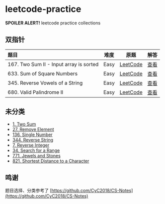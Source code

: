 # leetcode-practice

**SPOILER ALERT!** leetcode practice collections

## 双指针

| 题目 | 难度 | 原题 | 解答 |
| :----- | :--: | :--: |:--: |
| 167. Two Sum II - Input array is sorted | Easy | [LeetCode](https://leetcode.com/problems/two-sum-ii-input-array-is-sorted/)  | [查看](https://github.com/xunge0613/leetcode-practice/blob/master/double-pointers/167.two-sum-2.md) |
| 633. Sum of Square Numbers | Easy|  [LeetCode](https://leetcode.com/problems/sum-of-square-numbers/)  | [查看](https://github.com/xunge0613/leetcode-practice/blob/master/double-pointers/633.sum-of-square-numbers.md) |
| 345. Reverse Vowels of a String | Easy|  [LeetCode](https://leetcode.com/problems/reverse-vowels-of-a-string/)  | [查看](https://github.com/xunge0613/leetcode-practice/blob/master/double-pointers/345.reverse-vowels-of-a-string.md) |
| 680. Valid Palindrome II  | Easy |  [LeetCode](https://leetcode.com/problems/valid-palindrome-ii)  | [查看](https://github.com/xunge0613/leetcode-practice/blob/master/double-pointers/leetcode-680-valid-palindrome-ii.md) |

## 未分类

- [1. Two Sum](https://jsfiddle.net/xunge0613/4o89a4tb/)
- [27. Remove Element](https://jsfiddle.net/xunge0613/x533ye1c/)
- [136. Single Number](https://jsfiddle.net/xunge0613/tn275kzk/3/)
- [344. Reverse String](https://jsfiddle.net/xunge0613/55jk06jp/)
- [7. Reverse Integer](https://github.com/xunge0613/leetcode-practice/blob/master/algorithms/reverse-int.html)
- [34. Search for a Range](https://github.com/xunge0613/leetcode-practice/blob/master/algorithms/search-for-a-range.html)
- [771. Jewels and Stones](https://github.com/xunge0613/leetcode-practice/blob/master/algorithms/jewels-and-stones.html)
- [821. Shortest Distance to a Character](https://github.com/xunge0613/leetcode-practice/blob/master/algorithms/shortest-distance-to-a-character.html)

## 鸣谢

题目选择、分类参考了 [https://github.com/CyC2018/CS-Notes](https://github.com/CyC2018/CS-Notes)
